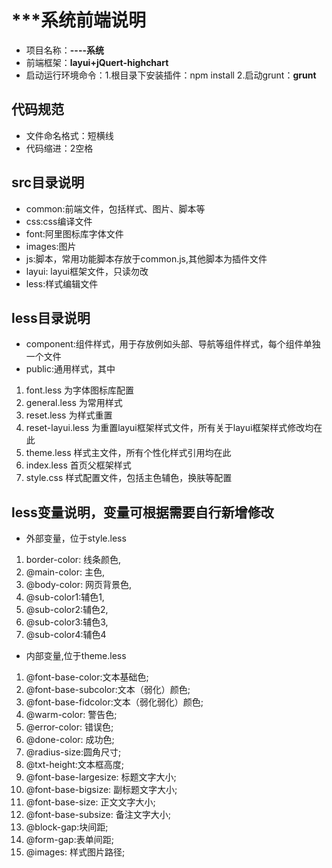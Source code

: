 ﻿# ***系统前端说明
- 项目名称：**----系统**
- 前端框架：**layui+jQuert-highchart**
- 启动运行环境命令：1.根目录下安装插件：npm install    2.启动grunt：**grunt**
## 代码规范
- 文件命名格式：短横线
- 代码缩进：2空格
## src目录说明
- common:前端文件，包括样式、图片、脚本等
- css:css编译文件
- font:阿里图标库字体文件
- images:图片
- js:脚本，常用功能脚本存放于common.js,其他脚本为插件文件
- layui: layui框架文件，只读勿改
- less:样式编辑文件
## less目录说明
- component:组件样式，用于存放例如头部、导航等组件样式，每个组件单独一个文件
- public:通用样式，其中
 1. font.less 为字体图标库配置
 2. general.less 为常用样式
 3. reset.less 为样式重置
 4. reset-layui.less 为重置layui框架样式文件，所有关于layui框架样式修改均在此
 5. theme.less 样式主文件，所有个性化样式引用均在此
 6. index.less 首页父框架样式
 7. style.css 样式配置文件，包括主色辅色，换肤等配置
## less变量说明，变量可根据需要自行新增修改
- 外部变量，位于style.less
1. border-color: 线条颜色,
2. @main-color: 主色,
3. @body-color: 网页背景色,
4. @sub-color1:辅色1,
5. @sub-color2:辅色2,
6. @sub-color3:辅色3,
7. @sub-color4:辅色4
- 内部变量,位于theme.less
1. @font-base-color:文本基础色;
2. @font-base-subcolor:文本（弱化）颜色;
3. @font-base-fidcolor:文本（弱化弱化）颜色;
4. @warm-color: 警告色;
5. @error-color: 错误色;
6. @done-color: 成功色;
7. @radius-size:圆角尺寸;
8. @txt-height:文本框高度;
9. @font-base-largesize: 标题文字大小;
10. @font-base-bigsize: 副标题文字大小;
11. @font-base-size: 正文文字大小;
12. @font-base-subsize: 备注文字大小;
13. @block-gap:块间距;
14. @form-gap:表单间距;
15. @images: 样式图片路径;
